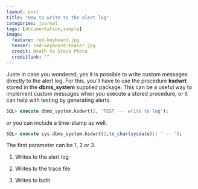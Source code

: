 ```yaml
---
layout: post
title: "How to write to the alert log"
categories: journal
tags: [documentation,sample]
image:
  feature: red-keyboard.jpg
  teaser: red-keyboard-teaser.jpg
  credit: Death to Stock Photo
  creditlink: ""
---
```


Juste in case you wondered, yes it is possible to write custom messages directly to the alert log. For this, you'll have to use the procedure **ksdwrt** stored in the **dbms_system** supplied package.
This can be a useful way to implement custom messages when you execute a stored procedure, or it can help with testing by generating alerts.

``` SQL
SQL> execute dbms_system.ksdwrt(2, 'TEST --- write to log');
```

or you can include a time-stamp as well.

``` SQL
SQL> execute sys.dbms_system.ksdwrt(2,to_char(sysdate)|| ' -- ');
```

The first parameter can be 1, 2 or 3.

1. Writes to the alert log

2. Writes to the trace file

3. Writes to both
